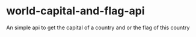 # world-capital-and-flag-api
An simple api to get the capital of a country and or the flag of this country
